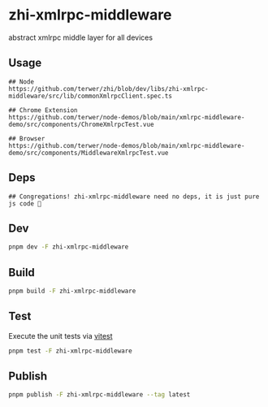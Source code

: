 # zhi-xmlrpc-middleware

abstract xmlrpc middle layer for all devices

## Usage

```
## Node
https://github.com/terwer/zhi/blob/dev/libs/zhi-xmlrpc-middleware/src/lib/commonXmlrpcClient.spec.ts

## Chrome Extension
https://github.com/terwer/node-demos/blob/main/xmlrpc-middleware-demo/src/components/ChromeXmlrpcTest.vue

## Browser
https://github.com/terwer/node-demos/blob/main/xmlrpc-middleware-demo/src/components/MiddlewareXmlrpcTest.vue
```

## Deps

```
## Congregations! zhi-xmlrpc-middleware need no deps, it is just pure js code 🎉
```

## Dev

```bash
pnpm dev -F zhi-xmlrpc-middleware
```

## Build

```bash
pnpm build -F zhi-xmlrpc-middleware
```

## Test

Execute the unit tests via [vitest](https://vitest.dev)

```bash
pnpm test -F zhi-xmlrpc-middleware
```

## Publish

```bash
pnpm publish -F zhi-xmlrpc-middleware --tag latest
```
